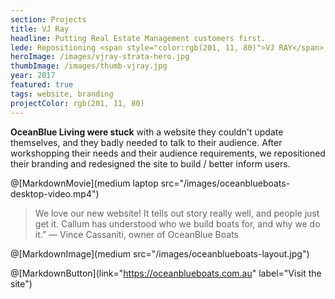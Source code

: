 ```yaml
---
section: Projects
title: VJ Ray
headline: Putting Real Estate Management customers first.
lede: Repositioning <span style="color:rgb(201, 11, 80)">VJ RAY</span> as people-first Real Estate Managers.
heroImage: /images/vjray-strata-hero.jpg
thumbImage: /images/thumb-vjray.jpg
year: 2017
featured: true
tags: website, branding
projectColor: rgb(201, 11, 80)
---
```


**OceanBlue Living were stuck** with a website they couldn't update themselves, and they badly needed to talk to their audience. After workshopping their needs and their audience requirements, we repositioned their branding and redesigned the site to build / better inform users.

@[MarkdownMovie](medium laptop src="/images/oceanblueboats-desktop-video.mp4")

> We love our new website! It tells out story really well, and people just get it. Callum has understood who we build boats for, and why we do it.” — Vince Cassaniti, owner of OceanBlue Boats

@[MarkdownImage](medium src="/images/oceanblueboats-layout.jpg")

@[MarkdownButton](link="https://oceanblueboats.com.au" label="Visit the site")
